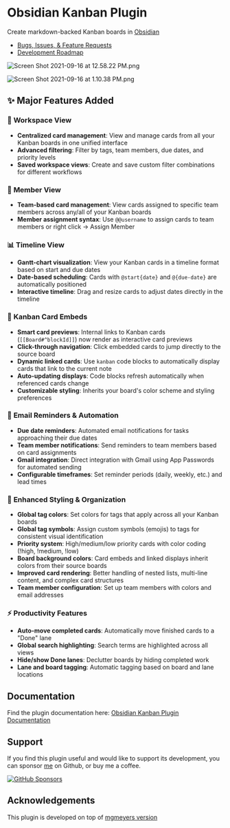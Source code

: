 # Obsidian Kanban Plugin

Create markdown-backed Kanban boards in [Obsidian](https://obsidian.md/)

- [Bugs, Issues, & Feature Requests](https://github.com/mgmeyers/obsidian-kanban/issues)
- [Development Roadmap](https://github.com/mgmeyers/obsidian-kanban/projects/1)

![Screen Shot 2021-09-16 at 12.58.22 PM.png](https://github.com/mgmeyers/obsidian-kanban/blob/main/docs/Assets/Screen%20Shot%202021-09-16%20at%2012.58.22%20PM.png)

![Screen Shot 2021-09-16 at 1.10.38 PM.png](https://github.com/mgmeyers/obsidian-kanban/blob/main/docs/Assets/Screen%20Shot%202021-09-16%20at%201.10.38%20PM.png)

## ✨ Major Features Added

### 🏢 **Workspace View**

- **Centralized card management**: View and manage cards from all your Kanban boards in one unified interface
- **Advanced filtering**: Filter by tags, team members, due dates, and priority levels
- **Saved workspace views**: Create and save custom filter combinations for different workflows

### 👥 **Member View**

- **Team-based card management**: View cards assigned to specific team members across any/all of your Kanban boards
- **Member assignment syntax**: Use `@@username` to assign cards to team members or right click -> Assign Member

### 📊 **Timeline View**

- **Gantt-chart visualization**: View your Kanban cards in a timeline format based on start and due dates
- **Date-based scheduling**: Cards with `@start{date}` and `@{due-date}` are automatically positioned
- **Interactive timeline**: Drag and resize cards to adjust dates directly in the timeline

### 🎴 **Kanban Card Embeds**

- **Smart card previews**: Internal links to Kanban cards (`[[Board#^blockId]]`) now render as interactive card previews
- **Click-through navigation**: Click embedded cards to jump directly to the source board
- **Dynamic linked cards**: Use `kanban` code blocks to automatically display cards that link to the current note
- **Auto-updating displays**: Code blocks refresh automatically when referenced cards change
- **Customizable styling**: Inherits your board's color scheme and styling preferences

### 📧 **Email Reminders & Automation**

- **Due date reminders**: Automated email notifications for tasks approaching their due dates
- **Team member notifications**: Send reminders to team members based on card assignments
- **Gmail integration**: Direct integration with Gmail using App Passwords for automated sending
- **Configurable timeframes**: Set reminder periods (daily, weekly, etc.) and lead times

### 🎨 **Enhanced Styling & Organization**

- **Global tag colors**: Set colors for tags that apply across all your Kanban boards
- **Global tag symbols**: Assign custom symbols (emojis) to tags for consistent visual identification
- **Priority system**: High/medium/low priority cards with color coding (!high, !medium, !low)
- **Board background colors**: Card embeds and linked displays inherit colors from their source boards
- **Improved card rendering**: Better handling of nested lists, multi-line content, and complex card structures
- **Team member configuration**: Set up team members with colors and email addresses

### ⚡ **Productivity Features**

- **Auto-move completed cards**: Automatically move finished cards to a "Done" lane
- **Global search highlighting**: Search terms are highlighted across all views
- **Hide/show Done lanes**: Declutter boards by hiding completed work
- **Lane and board tagging**: Automatic tagging based on board and lane locations

## Documentation

Find the plugin documentation here: [Obsidian Kanban Plugin Documentation](https://publish.obsidian.md/kanban/)

## Support

If you find this plugin useful and would like to support its development, you can sponsor [me](https://github.com/nyxaria) on Github, or buy me a coffee.

[![GitHub Sponsors](https://img.shields.io/github/sponsors/nyxaria?label=Sponsor&logo=GitHub%20Sponsors&style=for-the-badge)](https://github.com/sponsors/nyxaria)

<script type="text/javascript" src="https://cdnjs.buymeacoffee.com/1.0.0/button.prod.min.js" data-name="bmc-button" data-slug="nyxaria" data-color="#FFDD00" data-emoji=""  data-font="Cookie" data-text="Buy me a coffee" data-outline-color="#000000" data-font-color="#000000" data-coffee-color="#ffffff" ></script>

## Acknowledgements

This plugin is developed on top of [mgmeyers version](https://github.com/mgmeyers/obsidian-kanban)
